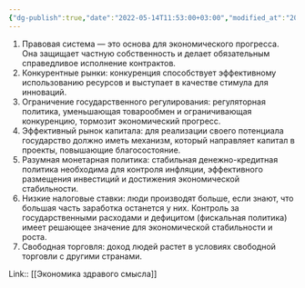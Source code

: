 ```yaml
---
{"dg-publish":true,"date":"2022-05-14T11:53:00+03:00","modified_at":"2022-06-01T19:02:41+03:00","title":"Пункты создания экономического прогресса","permalink":"/quotes/202205141153/","dgHomeLink":false,"dgPassFrontmatter":true}
---
```



1. Правовая система — это основа для экономического прогресса. Она защищает частную собственность и делает обязательным справедливое исполнение контрактов. 
2. Конкурентные рынки: конкуренция способствует эффективному использованию ресурсов и выступает в качестве стимула для инноваций.
3. Ограничение государственного регулирования: регуляторная политика, уменьшающая товарообмен и ограничивающая конкуренцию, тормозит экономический прогресс. 
4. Эффективный рынок капитала: для реализации своего потенциала государство должно иметь механизм, который направляет капитал в проекты, повышающие благосостояние. 
5. Разумная монетарная политика: стабильная денежно-кредитная политика необходима для контроля инфляции, эффективного размещения инвестиций и достижения экономической стабильности. 
6. Низкие налоговые ставки: люди производят больше, если знают, что большая часть заработка останется у них. Контроль за государственными расходами и дефицитом (фискальная политика) имеет решающее значение для экономической стабильности и роста. 
7. Свободная торговля: доход людей растет в условиях свободной торговли с другими странами.

Link:: [[Экономика здравого смысла]]
